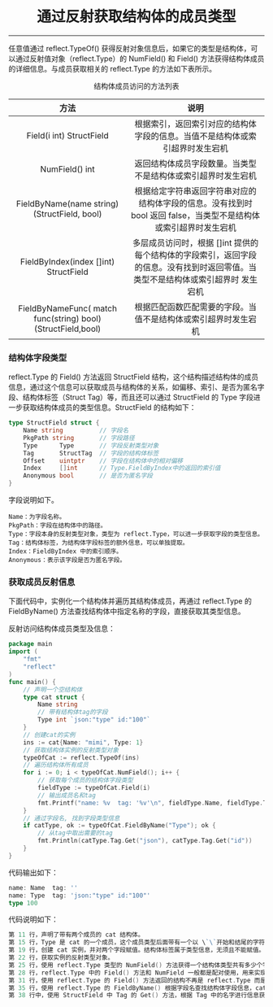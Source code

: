 <center><h1>通过反射获取结构体的成员类型</h1></center>

---

任意值通过 reflect.TypeOf() 获得反射对象信息后，如果它的类型是结构体，可以通过反射值对象（reflect.Type）的 NumField() 和 Field() 方法获得结构体成员的详细信息。与成员获取相关的 reflect.Type 的方法如下表所示。

<center>结构体成员访问的方法列表</center>

|                             方法                             |                                                               说明                                                               |
| :----------------------------------------------------------: | :------------------------------------------------------------------------------------------------------------------------------: |
|                   Field(i int) StructField                   |                           根据索引，返回索引对应的结构体字段的信息。当值不是结构体或索引超界时发生宕机                           |
|                        NumField() int                        |                                   返回结构体成员字段数量。当类型不是结构体或索引超界时发生宕机                                   |
|         FieldByName(name string) (StructField, bool)         |         根据给定字符串返回字符串对应的结构体字段的信息。没有找到时 bool 返回 false，当类型不是结构体或索引超界时发生宕机         |
|            FieldByIndex(index []int) StructField             | 多层成员访问时，根据 []int 提供的每个结构体的字段索引，返回字段的信息。没有找到时返回零值。当类型不是结构体或索引超界时 发生宕机 |
| FieldByNameFunc( match func(string) bool) (StructField,bool) |                                  根据匹配函数匹配需要的字段。当值不是结构体或索引超界时发生宕机                                  |

### 结构体字段类型

reflect.Type 的 Field() 方法返回 StructField 结构，这个结构描述结构体的成员信息，通过这个信息可以获取成员与结构体的关系，如偏移、索引、是否为匿名字段、结构体标签（Struct Tag）等，而且还可以通过 StructField 的 Type 字段进一步获取结构体成员的类型信息。StructField 的结构如下：

```go
type StructField struct {
    Name string          // 字段名
    PkgPath string       // 字段路径
    Type      Type       // 字段反射类型对象
    Tag       StructTag  // 字段的结构体标签
    Offset    uintptr    // 字段在结构体中的相对偏移
    Index     []int      // Type.FieldByIndex中的返回的索引值
    Anonymous bool       // 是否为匿名字段
}
```

字段说明如下。

```
Name：为字段名称。
PkgPath：字段在结构体中的路径。
Type：字段本身的反射类型对象，类型为 reflect.Type，可以进一步获取字段的类型信息。
Tag：结构体标签，为结构体字段标签的额外信息，可以单独提取。
Index：FieldByIndex 中的索引顺序。
Anonymous：表示该字段是否为匿名字段。
```

### 获取成员反射信息

下面代码中，实例化一个结构体并遍历其结构体成员，再通过 reflect.Type 的 FieldByName() 方法查找结构体中指定名称的字段，直接获取其类型信息。

反射访问结构体成员类型及信息：

```go
package main
import (
    "fmt"
    "reflect"
)
func main() {
    // 声明一个空结构体
    type cat struct {
        Name string
        // 带有结构体tag的字段
        Type int `json:"type" id:"100"`
    }
    // 创建cat的实例
    ins := cat{Name: "mimi", Type: 1}
    // 获取结构体实例的反射类型对象
    typeOfCat := reflect.TypeOf(ins)
    // 遍历结构体所有成员
    for i := 0; i < typeOfCat.NumField(); i++ {
        // 获取每个成员的结构体字段类型
        fieldType := typeOfCat.Field(i)
        // 输出成员名和tag
        fmt.Printf("name: %v  tag: '%v'\n", fieldType.Name, fieldType.Tag)
    }
    // 通过字段名, 找到字段类型信息
    if catType, ok := typeOfCat.FieldByName("Type"); ok {
        // 从tag中取出需要的tag
        fmt.Println(catType.Tag.Get("json"), catType.Tag.Get("id"))
    }
}
```

代码输出如下：

```go
name: Name  tag: ''
name: Type  tag: 'json:"type" id:"100"'
type 100
```

代码说明如下：

```go
第 11 行，声明了带有两个成员的 cat 结构体。
第 15 行，Type 是 cat 的一个成员，这个成员类型后面带有一个以 \`\`开始和结尾的字符串。这个字符串在 Go 语言中被称为 Tag（标签）。一般用于给字段添加自定义信息，方便其他模块根据信息进行不同功能的处理。
第 19 行，创建 cat 实例，并对两个字段赋值。结构体标签属于类型信息，无须且不能赋值。
第 22 行，获取实例的反射类型对象。
第 25 行，使用 reflect.Type 类型的 NumField() 方法获得一个结构体类型共有多少个字段。如果类型不是结构体，将会触发宕机错误。
第 28 行，reflect.Type 中的 Field() 方法和 NumField 一般都是配对使用，用来实现结构体成员的遍历操作。
第 31 行，使用 reflect.Type 的 Field() 方法返回的结构不再是 reflect.Type 而是StructField 结构体。
第 35 行，使用 reflect.Type 的 FieldByName() 根据字段名查找结构体字段信息，cat Type 表示返回的结构体字段信息，类型为 StructField，ok 表示是否找到结构体字段的信息。
第 38 行中，使用 StructField 中 Tag 的 Get() 方法，根据 Tag 中的名字进行信息获取。
```
